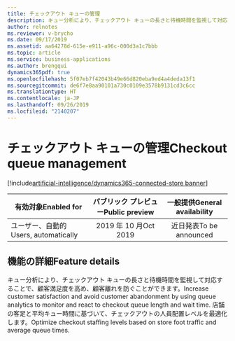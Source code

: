 ```yaml
---
title: チェックアウト キューの管理
description: キュー分析により、チェックアウト キューの長さと待機時間を監視して対応することで、顧客満足度を高め、顧客離れを防ぐことができます。 店舗の客足と平均キュー時間に基づいて、チェックアウトの人員配置レベルを最適化します。
author: relnotes
ms.reviewer: v-brycho
ms.date: 09/17/2019
ms.assetid: aa64278d-615e-e911-a96c-000d3a1c7bbb
ms.topic: article
ms.service: business-applications
ms.author: brengqui
dynamics365pdf: true
ms.openlocfilehash: 5f07eb7f42043b49e66d820eba9ed4a4deda13f1
ms.sourcegitcommit: de6f7e8aa90101a730c0109e3578b9131cd3c6cc
ms.translationtype: HT
ms.contentlocale: ja-JP
ms.lasthandoff: 09/26/2019
ms.locfileid: "2140207"
---
```

# <a name="checkout-queue-management"></a><span data-ttu-id="2ed6b-104">チェックアウト キューの管理</span><span class="sxs-lookup"><span data-stu-id="2ed6b-104">Checkout queue management</span></span>
[!include[artificial-intelligence/dynamics365-connected-store banner](../includes/artificial-intelligence/dynamics365-connected-store.md)]

| <span data-ttu-id="2ed6b-105">有効対象</span><span class="sxs-lookup"><span data-stu-id="2ed6b-105">Enabled for</span></span>    |  <span data-ttu-id="2ed6b-106">パブリック プレビュー</span><span class="sxs-lookup"><span data-stu-id="2ed6b-106">Public preview</span></span> | <span data-ttu-id="2ed6b-107">一般提供</span><span class="sxs-lookup"><span data-stu-id="2ed6b-107">General availability</span></span> | 
| ---------- | :----------: |:----------: |
|<span data-ttu-id="2ed6b-108">ユーザー、自動的</span><span class="sxs-lookup"><span data-stu-id="2ed6b-108">Users, automatically</span></span>|<span data-ttu-id="2ed6b-109">2019 年 10 月</span><span class="sxs-lookup"><span data-stu-id="2ed6b-109">Oct 2019</span></span>| <span data-ttu-id="2ed6b-110">近日発表</span><span class="sxs-lookup"><span data-stu-id="2ed6b-110">To be announced</span></span>|






## <a name="feature-details"></a><span data-ttu-id="2ed6b-111">機能の詳細</span><span class="sxs-lookup"><span data-stu-id="2ed6b-111">Feature details</span></span>
<!--feature detail start -->
<span data-ttu-id="2ed6b-112">キュー分析により、チェックアウト キューの長さと待機時間を監視して対応することで、顧客満足度を高め、顧客離れを防ぐことができます。</span><span class="sxs-lookup"><span data-stu-id="2ed6b-112">Increase customer satisfaction and avoid customer abandonment by using queue analytics to monitor and react to checkout queue length and wait time.</span></span> <span data-ttu-id="2ed6b-113">店舗の客足と平均キュー時間に基づいて、チェックアウトの人員配置レベルを最適化します。</span><span class="sxs-lookup"><span data-stu-id="2ed6b-113">Optimize checkout staffing levels based on store foot traffic and average queue times.</span></span> 
<!--feature detail end -->











